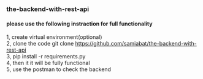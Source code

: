 ### the-backend-with-rest-api

#### please use the following instraction for full functionality
1, create virtual environment(optional) </br>
2, clone the code  git clone https://github.com/samiabat/the-backend-with-rest-api </br>
3, pip install -r requirements.py </br>
4, then it it will be fully functional </br>
5, use the postman to check the backend </br>

